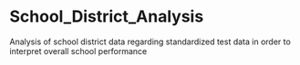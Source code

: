 # School_District_Analysis
Analysis of school district data regarding standardized test data in order to interpret overall school performance
